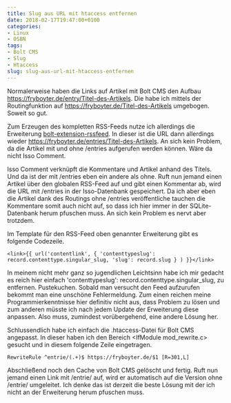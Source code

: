 ```yaml
---
title: Slug aus URL mit htaccess entfernen
date: 2018-02-17T19:47:00+0100
categories:
- Linux
- OSBN
tags:
- Bolt CMS
- Slug
- Htaccess
slug: slug-aus-url-mit-htaccess-entfernen
---
```

Normalerweise haben die Links auf Artikel mit Bolt CMS den Aufbau https://fryboyter.de/entry/Titel-des-Artikels. Die habe ich mittels der Routingfunktion auf https://fryboyter.de/Titel-des-Artikels umgebogen. Soweit so gut.

Zum Erzeugen des kompletten RSS-Feeds nutze ich allerdings die Erweiterung [bolt-extension-rssfeed](https://github.com/bolt/bolt-extension-rssfeed "bolt-extension-rssfeed"). In dieser ist die URL dann allerdings wieder https://fryboyter.de/entries/Titel-des-Artikels. An sich kein Problem, da die Artikel mit und ohne /entries aufgerufen werden können. Wäre da nicht Isso Comment.

Isso Comment verknüpft die Kommentare und Artikel anhand des Titels. Und da ist der mit /entries eben ein andere als ohne. Ruft nun jemand einen Artikel über den globalen RSS-Feed auf und gibt einen Kommentar ab, wird die URL mit /entries in der Isso-Datenbank gespeichert. Da ich aber eben die Artikel dank des Routings ohne /entries veröffentliche tauchen die Kommentare somit auch nicht auf, so dass ich hier immer in der SQLite-Datenbank herum pfuschen muss. An sich kein Problem es nervt aber trotzdem.

Im Template für den RSS-Feed oben genannter Erweiterung gibt es folgende Codezeile.

<pre class="line-numbers" style="white-space:pre-wrap;">
<code class="language-twig">&lt;link&gt;{{ url('contentlink', { 'contenttypeslug': record.contenttype.singular_slug, 'slug': record.slug } ) }}&lt;/link&gt;</code>
</pre>

In meinem nicht mehr ganz so jugendlichen Leichtsinn habe ich mir gedacht es reich hier einfach 'contenttypeslug': record.contenttype.singular_slug, zu entfernen. Pustekuchen. Sobald man versucht den Feed aufzurufen bekommt man eine unschöne Fehlermeldung. Zum einen reichen meine Programmierkenntnisse hier definitiv nicht aus, dass Problem zu lösen und zum anderen müsste ich nach jedem Update der Erweiterung diese anpassen. Also muss, zumindest vorübergehend, eine andere Lösung her.

Schlussendlich habe ich einfach die .htaccess-Datei für Bolt CMS angepasst. In dieser haben ich den Bereich &lt;IfModule mod_rewrite.c&gt; gesucht und in diesem folgende Zeile eingetragen.

<pre class="line-numbers" style="white-space:pre-wrap;">
<code class="language-bash">RewriteRule ^entrie/(.+)$ https://fryboyter.de/$1 [R=301,L]</code>
</pre>

Abschließend noch den Cache von Bolt CMS gelöscht und fertig. Ruft nun jemand einen Link mit /entrie/ auf, wird er automatisch auf die Version ohne /entrie/ umgeleitet. Ich denke das ist derzeit die beste Lösung mit der ich nicht an der Erweiterung herum pfuschen muss.
